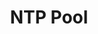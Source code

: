 ---
codehost: https://github.com/abh/ntppool
logohandle: ntppool
sort: ntppool
title: NTP Pool
website: https://www.ntppool.org/en/
---
